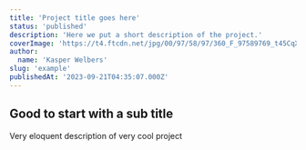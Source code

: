 ```yaml
---
title: 'Project title goes here'
status: 'published'
description: 'Here we put a short description of the project.'
coverImage: 'https://t4.ftcdn.net/jpg/00/97/58/97/360_F_97589769_t45CqXyzjz0KXwoBZT9PRaWGHRk5hQqQ.jpg'
author:
  name: 'Kasper Welbers'
slug: 'example'
publishedAt: '2023-09-21T04:35:07.000Z'
---
```


## Good to start with a sub title

Very eloquent description of very cool project

